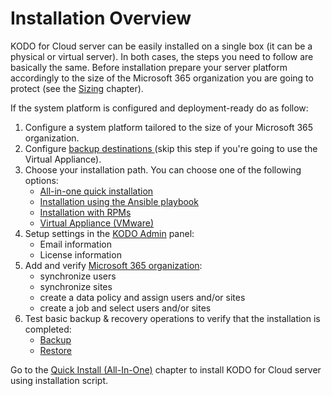 # Installation Overview

KODO for Cloud server can be easily installed on a single box \(it can be a physical or virtual server\). In both cases, the steps you need to follow are basically the same. Before installation prepare your server platform accordingly to the size of the Microsoft 365 organization you are going to protect \(see the [Sizing](../planning/sizing/) chapter\).



If the system platform is configured and deployment-ready do as follow:

1. Configure a system platform tailored to the size of your Microsoft 365 organization.
2. Configure [backup destinations ](backup-destination-configuration/) \(skip this step if you're going to use the Virtual Appliance\).
3. Choose your installation path. You can choose one of the following options:
   * [​All-in-one quick installation​](quick-install-all-in-one.md)
   * ​[Installation using the Ansible playbook​](installation-using-ansible-playbook.md)
   * [​Installation with RPMs​](installation-with-rpms.md)
   * [Virtual Appliance \(VMware\)](virtual-appliance-vmware.md)
4. Setup settings in the [KODO Admin](../administration/organizations-kodoadmin-dashboard-only/settings/kodo-admin.md) panel:
   * Email information
   * License information 
5. Add and verify [Microsoft 365 organization](first-steps-after-deployment/microsoft-365-organization-management/):
   * synchronize users
   * synchronize sites
   * create a data policy and assign users and/or sites
   * create a job  and select users and/or sites
6. Test basic backup & recovery operations to verify that the installation is completed:
   * [Backup](../administration/data-backup/on-demand-backup.md)​ 
   * [Restore](../administration/data-restore/) 



Go to the [Quick Install \(All-In-One\)](quick-install-all-in-one.md) chapter to install KODO for Cloud server using installation script.

